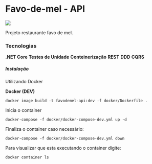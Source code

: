 # Favo-de-mel - API

![](repositoriourl)

Projeto restaurante favo de mel.

### Tecnologias

**.NET Core**
**Testes de Unidade**
**Conteinerização**
**REST**
**DDD**
**CQRS**

##### Instalação

Utilizando Docker

**Docker (DEV)**

```
docker image build -t favodemel-api:dev -f docker/Dockerfile .
```

Inicia o container

```
docker-compose -f docker/docker-compose-dev.yml up -d
```

Finaliza o container caso necessário:

```
docker-compose -f docker/docker-compose-dev.yml down
```

Para visualizar que esta executando o container digite:

```
docker container ls 
```

